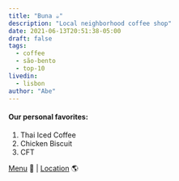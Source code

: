 ```yaml
---
title: "Buna ☕️"
description: "Local neighborhood coffee shop"
date: 2021-06-13T20:51:38-05:00
draft: false
tags:
  - coffee
  - são-bento
  - top-10
livedin:
  - lisbon
author: "Abe"
---
```


#### Our personal favorites:

1. Thai Iced Coffee
2. Chicken Biscuit
3. CFT

[Menu](https://www.betterhalfbar.com/menu) 📖  |  [Location](https://g.page/betterhalfbar?share) 🌎
